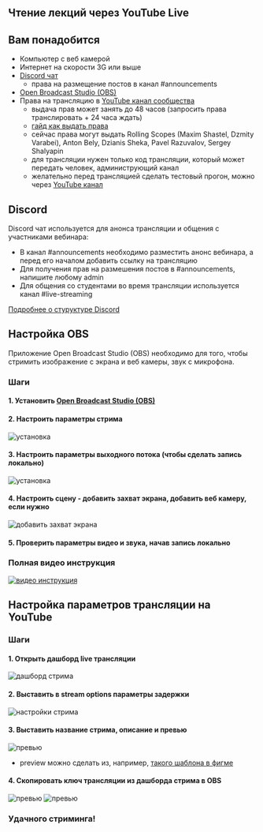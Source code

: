 ## Чтение лекций через YouTube Live 

## Вам понадобится
- Компьютер с веб камерой
- Интернет на скорости 3G или выше
- [Discord чат](https://discordapp.com/)
  * права на размещение постов в канал #announcements
- [Open Broadcast Studio (OBS)](https://obsproject.com/)
- Права на трансляцию в [YouTube канал сообщества](https://www.youtube.com/channel/UC578nebW2Mn-mNgjEArGZug)
  * выдача прав может занять до 48 часов (запросить права транслировать + 24 часа ждать)
  * [гайд как выдать права](https://support.google.com/youtube/answer/4628007?hl=en)
  * сейчас права могут выдать Rolling Scopes (Maxim Shastel, Dzmity Varabei), Anton Bely, Dzianis Sheka, Pavel Razuvalov, Sergey Shalyapin
  * для трансляции нужен только код трансляции, который может передать человек, администрующий канал
  * желательно перед трансляцией сделать тестовый прогон, можно через [YouTube канал](https://www.youtube.com/channel/UC96625SDIZVxP-MRid1w8sQ)

## Discord
Discord чат используется для анонса трансляции и общения с участниками вебинара:
- В канал #announcements необходимо разместить анонс вебинара, а перед его началом добавить ссылку на трансляцию
- Для получения прав на размешения постов в #announcements, напишите любому admin
- Для общения со студентами во время трансляции используется канал #live-streaming

[Подробнее о стуруктуре Discord](rs-school-chats.md)

## Настройка OBS
Приложение Open Broadcast Studio (OBS) необходимо для того, чтобы стримить изображение с экрана и веб камеры, звук с микрофона.

### Шаги
#### 1. Установить [Open Broadcast Studio (OBS)](https://obsproject.com/)
#### 2. Настроить параметры стрима
![установка](../images/obs_init.png)
#### 3. Настроить параметры выходного потока (чтобы сделать запись локально)
![установка](../images/obs_settings_video.png)
#### 4. Настроить сцену - добавить захват экрана, добавить веб камеру, если нужно
![добавить захват экрана](../images/obs_scene_add_display_capture.png)
#### 5. Проверить параметры видео и звука, начав запись локально

### Полная видео инструкция
[![видео инструкция](https://img.youtube.com/vi/tys-IYIcYu8/0.jpg)](https://www.youtube.com/watch?v=tys-IYIcYu8)

## Настройка параметров трансляции на YouTube
### Шаги
#### 1. Открыть дашборд live трансляции
![дашборд стрима](../images/live_dashboard.png)
#### 2. Выставить в stream options параметры задержки
![настройки стрима](../images/stream_settings.png)
#### 3. Выставить название стрима, описание и превью
![превью](../images/add_thumbnail.png)

* preview можно сделать из, например, [такого шаблона в фигме](https://www.figma.com/file/40sDhGHQgU0DmBLuu0Qim8/youtube_thumbnails?node-id=0%3A6)

#### 4. Скопировать ключ трансляции из дашборда стрима в OBS
![превью](../images/stream_key.png)
![превью](../images/obs_stream_settings.png)

### Удачного стриминга!
